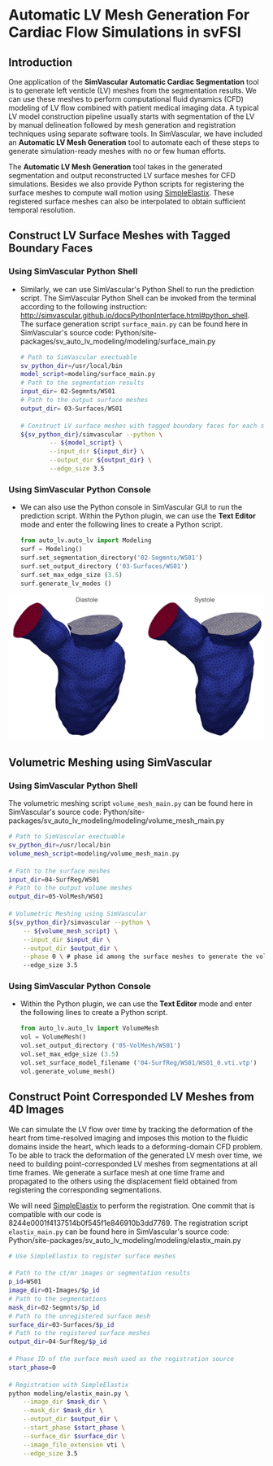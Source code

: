 # Automatic LV Mesh Generation For Cardiac Flow Simulations in svFSI

## Introduction

One application of the **SimVascular Automatic Cardiac Segmentation** tool is to generate left venticle (LV) meshes from the segmentation results. We can use these meshes to perform computational fluid dynamics (CFD) modeling of LV flow combined with patient medical imaging data.  A typical LV model construction pipeline usually starts with segmentation of the LV by manual delineation followed by mesh generation and registration techniques using separate software tools. In SimVascular, we have included an **Automatic LV Mesh Generation** tool to automate each of these steps to generate simulation-ready meshes with no or few human efforts. 

The  **Automatic LV Mesh Generation** tool takes in the generated segmentation and output reconstructed LV surface meshes for CFD simulations. Besides we also provide Python scripts for registering the surface meshes to compute wall motion using [SimpleElastix](https://simpleelastix.github.io/). These registered surface meshes can also be interpolated to obtain sufficient temporal resolution.

## Construct LV Surface Meshes with Tagged Boundary Faces

### Using SimVascular Python Shell

* Similarly, we can use SimVascular's Python Shell to run the prediction script. The SimVascular Python Shell can be invoked from the terminal according to the following instruction: http://simvascular.github.io/docsPythonInterface.html#python_shell. The surface generation script `surface_main.py` can be found here in SimVascular's source code: Python/site-packages/sv_auto_lv_modeling/modeling/surface_main.py

    ```bash
    # Path to SimVascular exectuable
    sv_python_dir=/usr/local/bin
    model_script=modeling/surface_main.py
    # Path to the segmentation results
    input_dir= 02-Segmnts/WS01
    # Path to the output surface meshes
    output_dir= 03-Surfaces/WS01
    
    # Construct LV surface meshes with tagged boundary faces for each segmentation in input_dir
    ${sv_python_dir}/simvascular --python \
            -- ${model_script} \
            --input_dir ${input_dir} \
            --output_dir ${output_dir} \
            --edge_size 3.5
    ```

### Using SimVascular Python Console

* We can also use the Python console in SimVascular GUI to run the prediction script. Within the Python plugin, we can use the **Text Editor** mode and enter the following lines to create a Python script. 

  ```python
  from auto_lv.auto_lv import Modeling 
  surf = Modeling()
  surf.set_segmentation_directory('02-Segmnts/WS01')
  surf.set_output_directory ('03-Surfaces/WS01')
  surf.set_max_edge_size (3.5)
  surf.generate_lv_modes ()
  ```

![](imgs/surface.png)

## Volumetric Meshing using SimVascular 

### Using SimVascular Python Shell

The volumetric meshing script `volume_mesh_main.py` can be found here in SimVascular's source code: Python/site-packages/sv_auto_lv_modeling/modeling/volume_mesh_main.py

```bash
# Path to SimVascular exectuable
sv_python_dir=/usr/local/bin
volume_mesh_script=modeling/volume_mesh_main.py

# Path to the surface meshes
input_dir=04-SurfReg/WS01
# Path to the output volume meshes
output_dir=05-VolMesh/WS01

# Volumetric Meshing using SimVascular
${sv_python_dir}/simvascular --python \
    -- ${volume_mesh_script} \
    --input_dir $input_dir \
    --output_dir $output_dir \
    --phase 0 \ # phase id among the surface meshes to generate the volumetric mesh
    --edge_size 3.5
```

### Using SimVascular Python Console

* Within the Python plugin, we can use the **Text Editor** mode and enter the following lines to create a Python script. 

  ```python
  from auto_lv.auto_lv import VolumeMesh 
  vol = VolumeMesh()
  vol.set_output_directory ('05-VolMesh/WS01')
  vol.set_max_edge_size (3.5)
  vol.set_surface_model_filename ('04-SurfReg/WS01/WS01_0.vti.vtp')
  vol.generate_volume_mesh()
  ```

## Construct Point Corresponded LV Meshes from 4D Images

We can simulate the LV flow over time by tracking the deformation of the heart from time-resolved imaging and imposes this motion to the fluidic domains inside the heart, which leads to a deforming-domain CFD problem. To be able to track the deformation of the generated LV mesh over time, we need to building point-corresponded LV meshes from segmentations at all time frames. We generate a surface mesh at one time frame and propagated to the others using the displacement field obtained from registering the corresponding segmentations.

We will need [SimpleElastix](https://github.com/SuperElastix/SimpleElastix) to perform the registration. One commit that is compatible with our code is  8244e0001f4137514b0f545f1e846910b3dd7769. The registration script `elastix_main.py` can be found here in SimVascular's source code: Python/site-packages/sv_auto_lv_modeling/modeling/elastix_main.py

```bash
# Use SimpleElastix to register surface meshes

# Path to the ct/mr images or segmentation results
p_id=WS01
image_dir=01-Images/$p_id
# Path to the segmentations
mask_dir=02-Segmnts/$p_id
# Path to the unregistered surface mesh
surface_dir=03-Surfaces/$p_id
# Path to the registered surface meshes
output_dir=04-SurfReg/$p_id

# Phase ID of the surface mesh used as the registration source
start_phase=0

# Registration with SimpleElastix
python modeling/elastix_main.py \
    --image_dir $mask_dir \
    --mask_dir $mask_dir \
    --output_dir $output_dir \
    --start_phase $start_phase \
    --surface_dir $surface_dir \
    --image_file_extension vti \
    --edge_size 3.5
```

